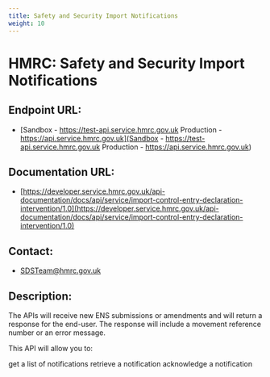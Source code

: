 ```yaml
---
title: Safety and Security Import Notifications
weight: 10
---
```


# HMRC: Safety and Security Import Notifications

## Endpoint URL:
 - [Sandbox - https://test-api.service.hmrc.gov.uk 
Production - https://api.service.hmrc.gov.uk](Sandbox - https://test-api.service.hmrc.gov.uk 
Production - https://api.service.hmrc.gov.uk)

## Documentation URL:
 - [https://developer.service.hmrc.gov.uk/api-documentation/docs/api/service/import-control-entry-declaration-intervention/1.0](https://developer.service.hmrc.gov.uk/api-documentation/docs/api/service/import-control-entry-declaration-intervention/1.0)

## Contact:
 - [SDSTeam@hmrc.gov.uk](mailto:SDSTeam@hmrc.gov.uk)

## Description:
The APIs will receive new ENS submissions or amendments and will return a response for the end-user. The response will include a movement reference number or an error message.

This API will allow you to:

get a list of notifications
retrieve a notification
acknowledge a notification

